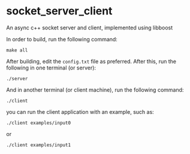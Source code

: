 # socket_server_client
An async c++ socket server and client, implemented using libboost

In order to build, run the following command:

```make all```

After building, edit the `config.txt` file as preferred. After this, run the following in one terminal (or server):

```./server```

And in another terminal (or client machine), run the following command:

```./client```

you can run the client application with an example, such as:

```./client examples/input0```

or 

```./client examples/input1```
